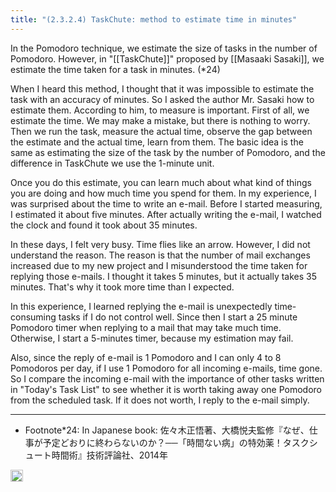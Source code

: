 ```yaml
---
title: "(2.3.2.4) TaskChute: method to estimate time in minutes"
---
```


In the Pomodoro technique, we estimate the size of tasks in the number of Pomodoro. However, in "[[TaskChute]]" proposed by [[Masaaki Sasaki]], we estimate the time taken for a task in minutes. (*24)

When I heard this method, I thought that it was impossible to estimate the task with an accuracy of minutes. So I asked the author Mr. Sasaki how to estimate them. According to him, to measure is important. First of all, we estimate the time. We may make a mistake, but there is nothing to worry. Then we run the task, measure the actual time, observe the gap between the estimate and the actual time, learn from them. The basic idea is the same as estimating the size of the task by the number of Pomodoro, and the difference in TaskChute we use the 1-minute unit.

Once you do this estimate, you can learn much about what kind of things you are doing and how much time you spend for them. In my experience, I was surprised about the time to write an e-mail. Before I started measuring, I estimated it about five minutes. After actually writing the e-mail, I watched the clock and found it took about 35 minutes.

In these days, I felt very busy. Time flies like an arrow. However, I did not understand the reason. The reason is that the number of mail exchanges increased due to my new project and I misunderstood the time taken for replying those e-mails. I thought it takes 5 minutes, but it actually takes 35 minutes. That's why it took more time than I expected.

In this experience, I learned replying the e-mail is unexpectedly time-consuming tasks if I do not control well. Since then I start a 25 minute Pomodoro timer when replying to a mail that may take much time. Otherwise, I start a 5-minutes timer, because my estimation may fail.

Also, since the reply of e-mail is 1 Pomodoro and I can only 4 to 8 Pomodoros per day, if I use 1 Pomodoro for all incoming e-mails, time gone. So I compare the incoming e-mail with the importance of other tasks written in "Today's Task List" to see whether it is worth taking away one Pomodoro from the scheduled task. If it does not worth, I reply to the e-mail simply.

---

- Footnote*24: In Japanese book: 佐々木正悟著、大橋悦夫監修『なぜ、仕事が予定どおりに終わらないのか？──「時間ない病」の特効薬！タスクシュート時間術』技術評論社、2014年

<img src='https://scrapbox.io/api/pages/nishio-en/en/icon' alt='en.icon' height="19.5"/>